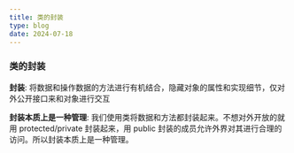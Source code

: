 ```yaml
---
title: 类的封装
type: blog
date: 2024-07-18
---
```


### 类的封装

**封装**: 将数据和操作数据的方法进行有机结合，隐藏对象的属性和实现细节，仅对外公开接口来和对象进行交互

**封装本质上是一种管理**: 我们使用类将数据和方法都封装起来。不想对外开放的就用 protected/private 封装起来，用 public 封装的成员允许外界对其进行合理的访问。所以封装本质上是一种管理。